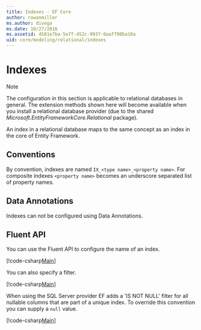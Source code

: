 ```yaml
---
title: Indexes - EF Core
author: rowanmiller
ms.author: divega
ms.date: 10/27/2016
ms.assetid: 4581e7ba-5e7f-452c-9937-0aaf790ba10a
uid: core/modeling/relational/indexes
---
```

# Indexes

> [!NOTE]  
> The configuration in this section is applicable to relational databases in general. The extension methods shown here will become available when you install a relational database provider (due to the shared *Microsoft.EntityFrameworkCore.Relational* package).

An index in a relational database maps to the same concept as an index in the core of Entity Framework.

## Conventions

By convention, indexes are named `IX_<type name>_<property name>`. For composite indexes `<property name>` becomes an underscore separated list of property names.

## Data Annotations

Indexes can not be configured using Data Annotations.

## Fluent API

You can use the Fluent API to configure the name of an index.

[!code-csharp[Main](../../../../samples/core/Modeling/FluentAPI/Samples/Relational/IndexName.cs?name=Model&highlight=9)]

You can also specify a filter.

[!code-csharp[Main](../../../../samples/core/Modeling/FluentAPI/Samples/Relational/IndexFilter.cs?name=Model&highlight=9)]

When using the SQL Server provider EF adds a 'IS NOT NULL' filter for all nullable columns that are part of a unique index. To override this convention you can supply a `null` value.

[!code-csharp[Main](../../../../samples/core/Modeling/FluentAPI/Samples/Relational/IndexNoFilter.cs?name=Model&highlight=10)]
